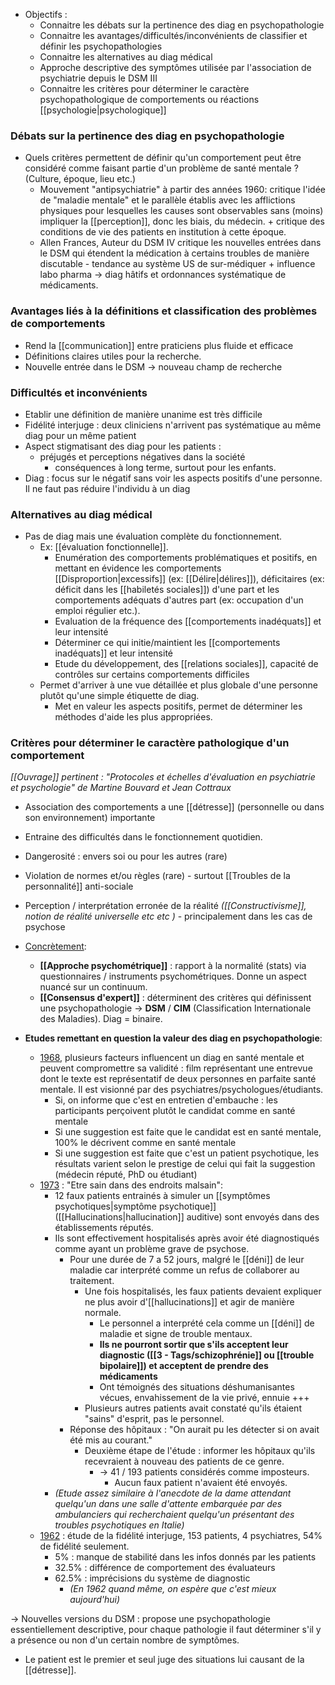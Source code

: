 
- Objectifs :
	- Connaitre les débats sur la pertinence des diag en psychopathologie 
	- Connaitre les avantages/difficultés/inconvénients de classifier et définir les psychopathologies 
	- Connaitre les alternatives au diag médical
	- Approche descriptive des symptômes utilisée par l'association de psychiatrie depuis le DSM III
	- Connaitre les critères pour déterminer le caractère psychopathologique de comportements ou réactions [[psychologie|psychologique]] 

### Débats sur la pertinence des diag en psychopathologie 

- Quels critères permettent de définir qu'un comportement peut être considéré comme faisant partie d'un problème de santé mentale ? (Culture, époque, lieu etc.)
	- Mouvement "antipsychiatrie" à partir des années 1960: critique l'idée de "maladie mentale" et le parallèle établis avec les afflictions physiques pour lesquelles les causes sont observables sans (moins) impliquer la [[perception]], donc les biais, du médecin. + critique des conditions de vie des patients en institution à cette époque. 
	- Allen Frances, Auteur du DSM IV critique les nouvelles entrées dans le DSM qui étendent la médication à certains troubles de manière discutable - tendance au système US de sur-médiquer + influence labo pharma -> diag hâtifs et ordonnances systématique de médicaments. 

### Avantages liés à la définitions et classification des problèmes de comportements

- Rend la [[communication]] entre praticiens plus fluide et efficace
- Définitions claires utiles pour la recherche. 
- Nouvelle entrée dans le DSM -> nouveau champ de recherche

### Difficultés et inconvénients 

- Etablir une définition de manière unanime est très difficile
- Fidélité interjuge : deux cliniciens n'arrivent pas systématique au même diag pour un même patient 
- Aspect stigmatisant des diag pour les patients :
	- préjugés et perceptions négatives dans la société
		- conséquences à long terme, surtout pour les enfants. 
- Diag : focus sur le négatif sans voir les aspects positifs d'une personne. Il ne faut pas réduire l'individu à un diag
### Alternatives au diag médical

- Pas de diag mais une évaluation complète du fonctionnement.
	- Ex: [[évaluation fonctionnelle]].
		- Enumération des comportements problématiques et positifs, en mettant en évidence les comportements [[Disproportion|excessifs]] (ex: [[Délire|délires]]), déficitaires (ex: déficit dans les [[habiletés sociales]]) d'une part et les comportements adéquats d'autres part (ex: occupation d'un emploi régulier etc.).
		- Evaluation de la fréquence des [[comportements inadéquats]] et leur intensité 
		- Déterminer ce qui initie/maintient les [[comportements inadéquats]] et leur intensité 
		- Etude du développement, des [[relations sociales]], capacité de contrôles sur certains comportements difficiles 
	- Permet d'arriver à une vue détaillée et plus globale d'une personne plutôt qu'une simple étiquette de diag. 
		- Met en valeur les aspects positifs, permet de déterminer les méthodes d'aide les plus appropriées. 

### Critères pour déterminer le caractère pathologique d'un comportement

*[[Ouvrage]] pertinent : "Protocoles et échelles d'évaluation en psychiatrie et psychologie" de Martine Bouvard et Jean Cottraux*

- Association des comportements a une [[détresse]] (personnelle ou dans son environnement) importante 
- Entraine des difficultés dans le fonctionnement quotidien.
- Dangerosité : envers soi ou pour les autres (rare)
- Violation de normes et/ou règles (rare) - surtout [[Troubles de la personnalité]] anti-sociale
- Perception / interprétation erronée de la réalité *([[Constructivisme]], notion de réalité universelle etc etc )* - principalement dans les cas de psychose 

- <u>Concrètement</u>: 
	- **[[Approche psychométrique]]** : rapport à la normalité (stats) via questionnaires / instruments psychométriques. Donne un aspect nuancé sur un continuum. 
	- **[[Consensus d'expert]]** : déterminent des critères qui définissent une psychopathologie -> **DSM** / **CIM** (Classification Internationale des Maladies). Diag = binaire. 

- **Etudes remettant en question la valeur des diag en psychopathologie**:
	- <u>1968</u>, plusieurs facteurs influencent un diag en santé mentale et peuvent compromettre sa validité : film représentant une entrevue dont le texte est représentatif de deux personnes en parfaite santé mentale. Il est visionné par des psychiatres/psychologues/étudiants. 
		- Si, on informe que c'est en entretien d'embauche : les  participants perçoivent plutôt le candidat comme en santé mentale
		- Si une suggestion est faite que le candidat est en santé mentale, 100% le décrivent comme en santé mentale 
		- Si une suggestion est faite que c'est un patient psychotique, les résultats varient selon le prestige de celui qui fait la suggestion (médecin réputé, PhD ou étudiant)
	- <u>1973</u> : "Etre sain dans des endroits malsain":
		- 12 faux patients entrainés à simuler un [[symptômes psychotiques|symptôme psychotique]] ([[Hallucinations|hallucination]] auditive) sont envoyés dans des établissements réputés. 
		- Ils sont effectivement hospitalisés après avoir été diagnostiqués comme ayant un problème grave de psychose. 
			- Pour une durée de 7 a 52 jours, malgré le [[déni]] de leur maladie car interprété comme un refus de collaborer au traitement.
				- Une fois hospitalisés, les faux patients devaient expliquer ne plus avoir d'[[hallucinations]] et agir de manière normale. 
					- Le personnel a interprété cela comme un [[déni]] de maladie et signe de trouble mentaux. 
					- **Ils ne pourront sortir que s'ils acceptent leur diagnostic ([[3 - Tags/schizophrénie]] ou [[trouble bipolaire]]) et acceptent de prendre des médicaments** 
					- Ont témoignés des situations déshumanisantes vécues, envahissement de la vie privé, ennuie +++
				- Plusieurs autres patients avait constaté qu'ils étaient "sains" d'esprit, pas le personnel. 
			- Réponse des hôpitaux : "On aurait pu les détecter si on avait été mis au courant."
				- Deuxième étape de l'étude : informer les hôpitaux qu'ils recevraient à nouveau des patients de ce genre. 
					- -> 41 / 193 patients considérés comme imposteurs.
						- Aucun faux patient n'avaient été envoyés. 
		- *(Etude assez similaire à l'anecdote de la dame attendant quelqu'un dans une salle d'attente embarquée par des ambulanciers qui recherchaient quelqu'un présentant des troubles psychotiques en Italie)*
	- <u>1962</u> : étude de la fidélité interjuge, 153 patients, 4 psychiatres, 54% de fidélité seulement.
		- 5% : manque de stabilité dans les infos donnés par les patients 
		- 32.5% : différence de comportement des évaluateurs 
		- 62.5% : imprécisions du système de diagnostic 
			- *(En 1962 quand même, on espère que c'est mieux aujourd'hui)*

-> Nouvelles versions du DSM : propose une psychopathologie essentiellement descriptive, pour chaque pathologie il faut déterminer s'il y a présence ou non d'un certain nombre de symptômes. 

- Le patient est le premier et seul juge des situations lui causant de la [[détresse]]. 
